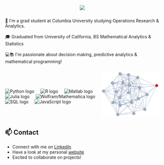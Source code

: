 <h1 align="center">
  <a href="https://git.io/typing-svg">
    <img src="https://readme-typing-svg.herokuapp.com/?lines=Hello,+There!+👋;This+is+Dhruv+Jani....;Nice+to+meet+you!&center=true&size=30">
  </a>
</h1>

<!-- ## Hey, I'm Dhruv 👋 -->
🔬 I'm a grad student at Columbia University studying Operations Research & Analytics.<br><br>
🎓 Graduated from University of California, BS Mathematical Analytics & Statistics <br><br>
💻📚 I'm passionate about decision making, predictive analytics & mathematical programming!


###

<img align="right" height="150" src="readme_gif.gif"  />

<br><br>

###

<div align="left">
  <img src="https://cdn.jsdelivr.net/gh/devicons/devicon/icons/python/python-original-wordmark.svg" height="40" alt="Python logo" />
  <img width="12" />
  <img src="https://cdn.jsdelivr.net/gh/devicons/devicon/icons/r/r-original.svg" height="40" alt="R logo" />
  <img width="12" />
  <img src="https://cdn.jsdelivr.net/gh/devicons/devicon/icons/matlab/matlab-original.svg" height="40" alt="Matlab logo" />
  <img width="12" />
  <img src="https://cdn.jsdelivr.net/gh/devicons/devicon/icons/julia/julia-original-wordmark.svg" height="40" alt="Julia logo" />
  <img width="12" />
  <img src="https://img.icons8.com/color/48/000000/wolfram-alpha.png" height="40" alt="Wolfram/Mathematica logo" />
  <img width="12" />
  <img src="https://cdn.jsdelivr.net/gh/devicons/devicon/icons/mysql/mysql-original-wordmark.svg" height="40" alt="SQL logo" />
  <img width="12" />
  <img src="https://cdn.jsdelivr.net/gh/devicons/devicon/icons/javascript/javascript-original.svg" height="40" alt="JavaScript logo" />
</div>

<br><br>

 <!--
## 📦 Toolbox

**Frontend Development:** `React` `Next.js` `TypeScript` `Tailwind` `Material-UI` `Framer-Motion`
 
**Version Control:** `Git` `GitLab` `Bitbucket`

**Backend Development:** `Nest.js` `GraphQL` `Firebase` 

**Testing:** `Cypress` `Playwright` `Vitest` `Postman` `Insomnia`

**Others:** `Storybook` `Zustand` `A11y` `Scrum` `Confluence` `Jira`
-->

<!-- 
## ✨ Fun Facts 

- Demon Slayer is my favorite anime.
- As a kid, I wanted to be an astronaut.
- I love using Mac after switching from Linux.
-->


###
<!--
## 🔥 My Stats


###

<div align="center">
    <img src="https://streak-stats.demolab.com?user=optimizedLP&locale=en&mode=daily&theme=dark&hide_border=false&border_radius=5&order=3" height="160" alt="streak graph"  /> 
    <img src="https://github-readme-stats.vercel.app/api/top-langs?username=optimizedLP&locale=en&hide_title=false&layout=compact&card_width=320&langs_count=5&theme=dracula&hide_border=false" height="160" alt="languages graph"  />

</div>
-->

###

## 📫 Contact

* Connect with me on [LinkedIn](https://www.linkedin.com/in/dhruvpjani/)
* Have a look at my personal [website](www.dpjani.github.io)
* Excited to collaborate on projects! 
 


<!--
**optimizedLP/optimizedLP** is a ✨ _special_ ✨ repository because its `README.md` (this file) appears on your GitHub profile.

Here are some ideas to get you started:

- 🔭 I’m currently working on ...
- 🌱 I’m currently learning ...
- 👯 I’m looking to collaborate on ...
- 🤔 I’m looking for help with ...
- 💬 Ask me about ...
- 📫 How to reach me: ...
- 😄 Pronouns: ...
- ⚡ Fun fact: ...
-->
